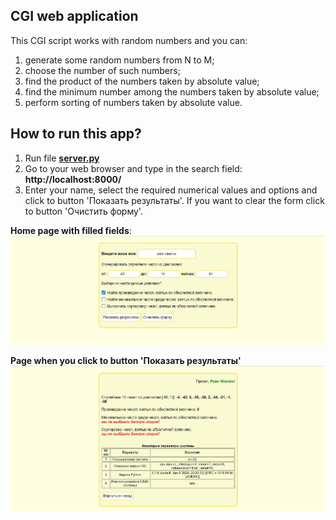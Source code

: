## CGI web application

This CGI script works with random numbers and you can:
1) generate some random numbers from N to M;
2) choose the number of such numbers;
3) find the product of the numbers taken by absolute value;
4) find the minimum number among the numbers taken by absolute value;
5) perform sorting of numbers taken by absolute value.

## How to run this app?
1) Run file **[server.py](https://github.com/ZaytsevNS/python_practice/blob/main/work_with_rand_num/server.py)**
2) Go to your web browser and type in the search field: **http://localhost:8000/**
3) Enter your name, select the required numerical values and options and click to button 'Показать результаты'.
If you want to clear the form click to button 'Очистить форму'.

**Home page with filled fields**:
![StartPage](https://github.com/ZaytsevNS/python_practice/blob/main/work_with_rand_num/start_page.jpg)

**Page when you click to button 'Показать результаты'**
![StartPage](https://github.com/ZaytsevNS/python_practice/blob/main/work_with_rand_num/finish_page.jpg)
